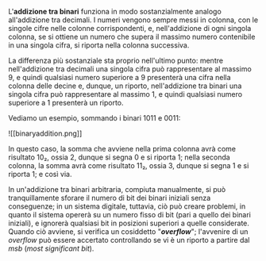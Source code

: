 L'**addizione tra binari** funziona in modo sostanzialmente analogo all'addizione tra decimali. I numeri vengono sempre messi in colonna, con le singole cifre nelle colonne corrispondenti, e, nell'addizione di ogni singola colonna, se si ottiene un numero che supera il massimo numero contenibile in una singola cifra, si riporta nella colonna successiva.

La differenza più sostanziale sta proprio nell'ultimo punto: mentre nell'addizione tra decimali una singola cifra può rappresentare al massimo 9, e quindi qualsiasi numero superiore a 9 presenterà una cifra nella colonna delle decine e, dunque, un riporto, nell'addizione tra binari una singola cifra può rappresentare al massimo 1, e quindi qualsiasi numero superiore a 1 presenterà un riporto.

Vediamo un esempio, sommando i binari 1011 e 0011:

![[binaryaddition.png]]

In questo caso, la somma che avviene nella prima colonna avrà come risultato 10₂, ossia 2, dunque si segna 0 e si riporta 1; nella seconda colonna, la somma avrà come risultato 11₂, ossia 3, dunque si segna 1 e si riporta 1; e così via.

In un'addizione tra binari arbitraria, compiuta manualmente, si può tranquillamente sforare il numero di bit dei binari iniziali senza conseguenze; in un sistema digitale, tuttavia, ciò può creare problemi, in quanto il sistema opererà su un numero fisso di bit (pari a quello dei binari iniziali), e ignorerà qualsiasi bit in posizioni superiori a quelle considerate. Quando ciò avviene, si verifica un cosiddetto "***overflow***"; l'avvenire di un *overflow* può essere accertato controllando se vi è un riporto a partire dal *msb* (*most significant bit*).